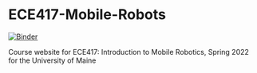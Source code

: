 # ECE417-Mobile-Robots

[![Binder](https://mybinder.org/badge_logo.svg)](https://mybinder.org/v2/gh/wecacuee/ECE417-Mobile-Robots/HEAD)

Course website for ECE417: Introduction to Mobile Robotics, Spring 2022 for the University of Maine 
